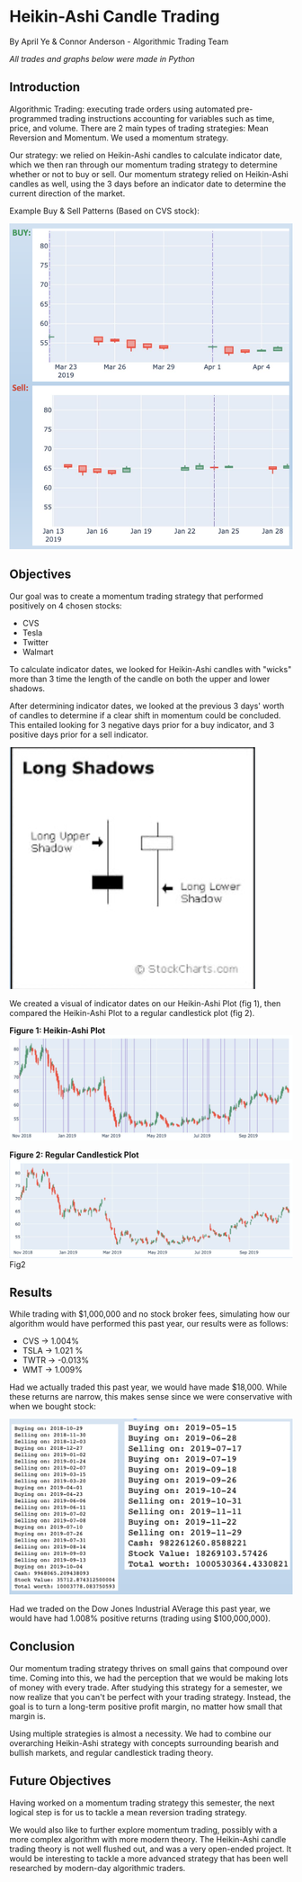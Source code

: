 # Heikin-Ashi Candle Trading
By April Ye & Connor Anderson - Algorithmic Trading Team

*All trades and graphs below were made in Python*

## Introduction
Algorithmic Trading: executing trade orders using automated pre-programmed trading instructions accounting for variables such as time, price, and volume. There are 2 main types of trading strategies: Mean Reversion and Momentum. We used a momentum strategy.

Our strategy: we relied on Heikin-Ashi candles to calculate indicator date, which we then ran through our momentum trading strategy to determine whether or not to buy or sell. Our momentum strategy relied on Heikin-Ashi candles as well, using the 3 days before an indicator date to determine the current direction of the market.

Example Buy & Sell Patterns (Based on CVS stock):

![patterns](/example_selling_patterns.png)

## Objectives
Our goal was to create a momentum trading strategy that performed positively on 4 chosen stocks:
- CVS
- Tesla
- Twitter
- Walmart

To calculate indicator dates, we looked for Heikin-Ashi candles with "wicks" more than 3 time the length of the candle on both the upper and lower shadows.

After determining indicator dates, we looked at the previous 3 days' worth of candles to determine if a clear shift in momentum could be concluded. This entailed looking for 3 negative days prior for a buy indicator, and 3 positive days prior for a sell indicator.

![long shadows](/long_shadows.png)

We created a visual of indicator dates on our Heikin-Ashi Plot (fig 1), then compared the Heikin-Ashi Plot to a regular candlestick plot (fig 2).

**Figure 1: Heikin-Ashi Plot**
![fig1](/fig1.png)

**Figure 2: Regular Candlestick Plot**
![fig2](/fig2.png)
Fig2

## Results
While trading with $1,000,000 and no stock broker fees, simulating how our algorithm would have performed this past year, our results were as follows:
- CVS -> 1.004%
- TSLA -> 1.021 %
- TWTR -> -0.013%
- WMT -> 1.009%

Had we actually traded this past year, we would have made $18,000. While these returns are narrow, this makes sense since we were conservative with when we bought stock:

![transaction history](/transaction_history.png)

Had we traded on the Dow Jones Industrial AVerage this past year, we would have had 1.008% positive returns (trading using $100,000,000).

## Conclusion
Our momentum trading strategy thrives on small gains that compound over time. Coming into this, we had the perception that we would be making lots of money with every trade. After studying this strategy for a semester, we now realize that you can't be perfect with your trading strategy. Instead, the goal is to turn a long-term positive profit margin, no matter how small that margin is.

Using multiple strategies is almost a necessity. We had to combine our overarching Heikin-Ashi strategy with concepts surrounding bearish and bullish markets, and regular candlestick trading theory.

## Future Objectives
Having worked on a momentum trading strategy this semester, the next logical step is for us to tackle a mean reversion trading strategy.

We would also like to further explore momentum trading, possibly with a more complex algorithm with more modern theory. The Heikin-Ashi candle trading theory is not well flushed out, and was a very open-ended project. It would be interesting to tackle a more advanced strategy that has been well researched by modern-day algorithmic traders.

